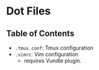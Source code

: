 Dot Files
============================================

## Table of Contents
- `.tmux.conf`: Tmux configuration
- `.vimrc`: Vim configuration
    - requires Vundle plugin.

